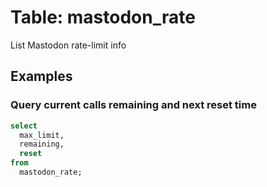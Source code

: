 # Table: mastodon_rate

List Mastodon rate-limit info

## Examples

### Query current calls remaining and next reset time

```sql
select
  max_limit,
  remaining,
  reset
from
  mastodon_rate;
```
